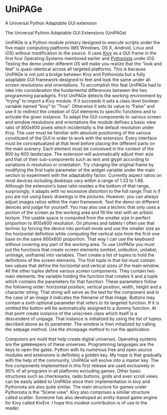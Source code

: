 # UniPAGe
A Universal Python Adaptable GUI extension

The Universal Python Adaptable GUI Extensions (UniPAGe) 

UniPAGe is a Python module primary designed to execute scripts under the five major computing platforms (MS Windows, OS X, Android, Linux and iOS) without modification to the source. It uses [Kivy](https://kivy.org) as a GUI frame in the first four Operating Systems mentioned earlier and [Pythonista](http://omz-software.com/pythonista) under iOS. Testing the demo under different OS will make you realize that the “look and feel” is quasi-identical across all targeted platforms. This is because UniPAGe is not just a bridge between Kivy and Pythonista but a fully adaptable GUI framework designed to feel and look the same under all screen resolutions and orientations. To accomplish this feat UniPAGe had to take into consideration the fundamental differences between the two programming paradigms. First UniPAGe detects the working environment by “trying” to import a Kivy module. If it succeeds it sets a class level boolean variable named “kivy” to “True”. Otherwise it sets its value to “False” and use it to redirect the creation of GUI elements to specific functions and to activate the given instance. To adapt the GUI components to various screen and window resolutions and orientations the module defines a basic view ratio of 800x600 pixels which incidentally is the default resolution under Kivy. The user must be familiar with absolute positioning of the various constituent of the GUI in order to work with the extension. Every interface must be conceptualized at that level before placing the different parts on the main scenery. Each element must be conceived in the context of the 800 by 600 landscape. The extension will automatically adjust their size and that of their sub-components such as text and glyph according to variations in resolution or orientation. Try changing the original frame by modifying the first tuple parameter of the widget variable under the main section to experiment with the adaptability factor. Currently aspect ratios on most devices including desktops vary within a range of 1.33 to 1.88. Although the extension’s base ratio resides a the bottom of that range, surprisingly, it adapts with no excessive distortion to the full range.That is if you are not using basic drawings in the pictures. However, you can always adjust images ratios within the main framework. Test the demo on different devices and judge for yourself. You may also use a technic that only uses a portion of the screen as the working area and fill the rest with an artistic texture. The usable space is computed from the smaller size in perfect proportion to 800x600 resolution. On phones and tablets I often use that technic by forcing the device into portrait mode and use the smaller size as the horizontal definition while computing the vertical size from the first one base on the same 800x600 proportion. That way I can use the keyboard without covering any part of the working area. To use UniPAGe you must put the functions that create screen elements (unitext, unibutton, unilabel, unimage, uniframe) into variables. Then create a list of tuples to hold the definitions of the screen elements. The first tuple in that list must contain two values that define the horizontal and vertical sizes of the main window. All the other tuples define various screen components. They contain two main elements: the variable holding the function that creates it and a tuple which contains the parameters for that function. These parameters follow the following order: horizontal position, vertical position, width, height and a character string. That string will serve as the text for the component and in the case of an image it indicates the filename of that image. Buttons may contain a sixth optional parameter that refers to its targeted function. If it is omitted the button will be automatically assigned to a dummy function. At that point create instance of the uniscreen class which itself is a descendent of unipage. That instance is initialized by using the list of tuples decribed above as its parameter. The window is then initialized by calling the setpage method. Use the showpage method to run the application.

Computers are mold that help create digital universes. Operating systems are the gatekeepers of these universes. Programming languages are the keys to open the gates. Python with its numerous free and open source modules and extensions is definitely a golden key. My hope is that gradually with the help of the community, UniPAGe will evolve into a master key. The five components implemented in this first release are used exclusively in 90% of all programs in all platforms excluding games. Other basic structures such as checkmarks, radio buttons, grids and even scroll views can be easily added to UniPAGe since their implementation in kivy and Pythonista are also quite similar. The main structure for games under Pythonista is the “Scene view”. Kivy also comprises a similar structure called scatter. Someone has also developed an entity-based game engine for Kivy called KivEnt. I hope this modest contribution is of use to the reader.
